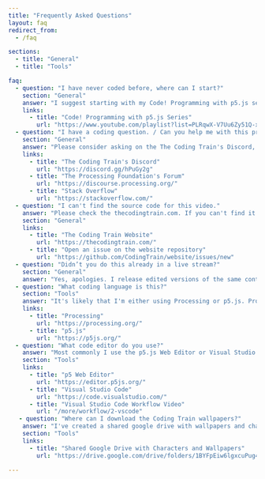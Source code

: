 ```yaml
---
title: "Frequently Asked Questions"
layout: faq
redirect_from:
  - /faq

sections:
  - title: "General"
  - title: "Tools"

faq:
  - question: "I have never coded before, where can I start?"
    section: "General"
    answer: "I suggest starting with my Code! Programming with p5.js series."
    links:
      - title: "Code! Programming with p5.js Series"
        url: "https://www.youtube.com/playlist?list=PLRqwX-V7Uu6Zy51Q-x9tMWIv9cueOFTFA"
  - question: "I have a coding question. / Can you help me with this problem?"
    section: "General"
    answer: "Please consider asking on the The Coding Train's Discord, which has a number of help channels. You can also checkout The Processing Foundation's Forum which is a great place to ask about processing and p5.js. And of course Stack Overflow is great for obscure topics because the user base is so big."
    links:
      - title: "The Coding Train's Discord"
        url: "https://discord.gg/hPuGy2g"
      - title: "The Processing Foundation's Forum"
        url: "https://discourse.processing.org/"
      - title: "Stack Overflow"
        url: "https://stackoverflow.com/"
  - question: "I can't find the source code for this video."
    answer: "Please check the thecodingtrain.com. If you can't find it there open an issue on the website's GitHub repository."
    section: "General"
    links:
      - title: "The Coding Train Website"
        url: "https://thecodingtrain.com/"
      - title: "Open an issue on the website repository"
        url: "https://github.com/CodingTrain/website/issues/new"
  - question: "Didn’t you do this already in a live stream?"
    section: "General"
    answer: "Yes, apologies. I release edited versions of the same content that I do in the live streams. It's a little bit redundant but it allows people to consume the content in different ways based on their preferences."
  - question: "What coding language is this?"
    section: "Tools"
    answer: "It's likely that I'm either using Processing or p5.js. Processing is a library and environment built on top of the Java programming language. p5.js is a JavaScript library that focuses on creative coding and inclusively it is also maintained by the Processing Foundation."
    links:
      - title: "Processing"
        url: "https://processing.org/"
      - title: "p5.js"
        url: "https://p5js.org/"
  - question: "What code editor do you use?"
    answer: "Most commonly I use the p5.js Web Editor or Visual Studio Code. You can learn more about it in my workflow series, which includes a video about vs code."
    section: "Tools"
    links:
      - title: "p5 Web Editor"
        url: "https://editor.p5js.org/"
      - title: "Visual Studio Code"
        url: "https://code.visualstudio.com/"
      - title: "Visual Studio Code Workflow Video"
        url: "/more/workflow/2-vscode"
   - question: "Where can I download the Coding Train wallpapers?"
    answer: "I've created a shared google drive with wallpapers and character designs. You can find the wallpapers in the wallpaper folder in the drive."
    section: "Tools"
    links:
      - title: "Shared Google Drive with Characters and Wallpapers"
        url: "https://drive.google.com/drive/folders/1BYFpEiw6lgxcuPug4EBjWMZzYs9iXWml"
  
---
```

